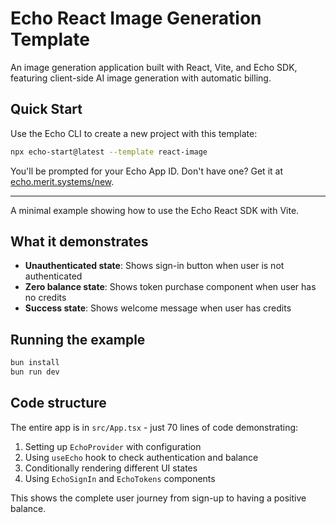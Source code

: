 # Echo React Image Generation Template

An image generation application built with React, Vite, and Echo SDK, featuring client-side AI image generation with automatic billing.

## Quick Start

Use the Echo CLI to create a new project with this template:

```bash
npx echo-start@latest --template react-image
```

You'll be prompted for your Echo App ID. Don't have one? Get it at [echo.merit.systems/new](https://echo.merit.systems/new).

---

A minimal example showing how to use the Echo React SDK with Vite.

## What it demonstrates

- **Unauthenticated state**: Shows sign-in button when user is not authenticated
- **Zero balance state**: Shows token purchase component when user has no credits
- **Success state**: Shows welcome message when user has credits

## Running the example

```bash
bun install
bun run dev
```

## Code structure

The entire app is in `src/App.tsx` - just 70 lines of code demonstrating:

1. Setting up `EchoProvider` with configuration
2. Using `useEcho` hook to check authentication and balance
3. Conditionally rendering different UI states
4. Using `EchoSignIn` and `EchoTokens` components

This shows the complete user journey from sign-up to having a positive balance.
